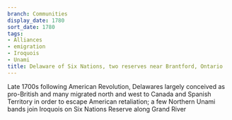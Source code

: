 ```yaml
---
branch: Communities
display_date: 1780
sort_date: 1780
tags:
- Alliances
- emigration
- Iroquois
- Unami
title: Delaware of Six Nations, two reserves near Brantford, Ontario
---
```


Late 1700s following American Revolution, Delawares largely conceived as pro-British and many migrated north and west to Canada and Spanish Territory in order to escape American retaliation; a few Northern Unami bands join Iroquois on Six Nations Reserve along Grand River